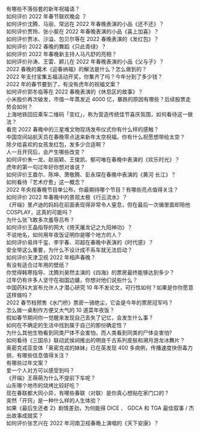 有哪些不落俗套的新年祝福语？  
如何评价 2022 年春节联欢晚会 ？  
如何评价沈腾、马丽、常远在 2022 年春晚表演的小品《还不还》？  
如何评价贾玲、张小斐在 2022 年春晚表演的小品《喜上加喜》？  
如何评价贾冰、沙溢、包贝尔等在 2022 春晚表演的《发红包》？  
如何评价 2022 春晚的舞蹈《只此青绿》？  
如何评价 2022 年春晚新主持人马凡舒的亮相？  
如何评价孙涛、王雷、颖儿在 2022 年春晚表演的小品《父与子》？  
2022 春晚的魔术《迎春纳福》的解法是什么？怎么做到的？  
2022 年支付宝集五福活动开奖，你集齐了吗？今年分到了多少钱？  
2022 年的春节要到了，有没有虎年的祝福文案？  
如何评价郭冬临等在 2022 春晚表演的《休息区的故事》？  
小米股价再次破发，市值一年蒸发近 4000 亿，暴跌的原因有哪些？后续股票走势会如何？  
上海地铁回应乘车二维码「变红」，称为营造传统佳节喜庆氛围，如何看待这一做法？  
看完 2022 春晚中的三星堆文物现场发布仪式你有什么样的感触？  
中国空间站航天员在春晚零点送来新年太空祝福，你有什么祝愿想带给太空？  
除夕给喜欢的女孩发红包，发多少合适啊？  
人一旦开窍后，会产生哪些改变？  
如何评价朱一龙、赵丽颖、王俊凯、郁可唯在春晚中表演的《欢乐时光》？  
虎年的第一句过年好你想对谁说？  
如何评价王嘉尔、陈坤、萧敬腾、彭永琛在春晚中表演的《黄河 长江》？  
如何看待「艺术疗愈」这一概念？  
2022 年央视春晚节目单公布，你最期待哪个节目？有哪些亮点值得关注？  
如何评价 2022 年春晚中的景观太极《行云流水》？  
《开端》里卢迪的妈妈在前面表现得非常令人窒息，但在最后一次循里面却陪他 COSPLAY，这真的可能吗？  
为什么张飞敢多次羞辱吕布？  
如何评价王晶指导的网大《倚天屠龙记之九阳神功》？  
不说地名，如何用年夜饭证明你是哪个地方的人？  
如何评价易烊千玺、李宇春、邓超在春晚中表演的《时代感》？  
安全带这么重要，为什么不设计成不系车就无法启动？  
如何评价天津卫视 2022 年相声春晚？  
有没有适合过年用的壁纸？  
你觉得韩寒指导、沈腾刘昊然主演的《四海》的票房最终能够达到多少？  
过年仍有许多人坚守在祖国边疆，你想对他们说些什么？  
中国药科大宣布允许人才潜心研究 10 年不发论文，可行性如何？如果是你你愿意这样做吗？  
2022 春节档预售《水门桥》票房一骑绝尘，它会是今年的票房冠军吗？  
怎么做一桌制作方便又大气的 10 道菜年夜饭？  
假如春节期间你一觉醒来发现自己丢失了记忆，会发生什么事？  
如何在不确定的生活中找到属于自己的那份确定性？  
为什么其他生物看到同类尸体不会害怕，而人类看到同类的尸体会害怕?  
如何看待《三国杀》联动武侯祠推出的明良千古系列皮肤和溯月游龙冰舞片？  
奥密克戎亚变体「奥密克戎的妹妹」已在英发现 400 多病例，传播速度快但毒力弱，有哪些信息值得关注？  
有哪些过年文案？  
爱一个人对方可以感受到吗？  
《开端》王萌萌为什么不提前下车呢？  
山东哪个地市的烧烤比较好吃？  
现在春联都大同小异，有哪些春联（对联）是你真心想贴在家门口的？  
突然「开窍」是一种什么样的人生体验？  
如果《最后生还者 2》剧情差劲，为何能得 DICE 、 GDCA 和 TGA 最佳叙事 / 杰出故事成就奖？  
如何评价张艺兴在 2022 年河南卫视春晚上演唱的《天下安康》？  
